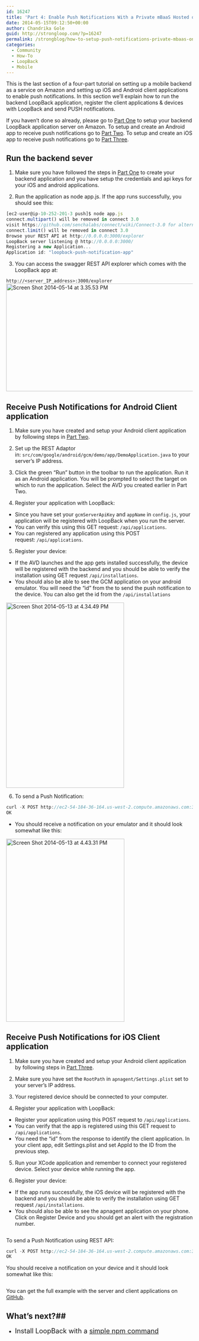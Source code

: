 ```yaml
---
id: 16247
title: 'Part 4: Enable Push Notifications With a Private mBaaS Hosted on Amazon &#8211; Putting It All Together'
date: 2014-05-15T09:12:50+00:00
author: Chandrika Gole
guid: http://strongloop.com/?p=16247
permalink: /strongblog/how-to-setup-push-notifications-private-mbaas-on-amazon-aws-part-4/
categories:
  - Community
  - How-To
  - LoopBack
  - Mobile
---
```

This is the last section of a four-part tutorial on setting up a mobile backend as a service on Amazon and setting up iOS and Android client applications to enable push notifications. In this section we&#8217;ll explain how to run the backend LoopBack application, register the client applications & devices with LoopBack and send PUSH notifications.

If you haven&#8217;t done so already, please go to [Part One](http://strongloop.com/strongblog/how-to-setup-push-notifications-private-mbaas-amazon-aws-part-1/) to setup your backend LoopBack application server on Amazon. To setup and create an Android app to receive push notifications go to [Part Two](https://strongloop.com/strongblog/how-to-setup-push-notifications-private-mbaas-amazon-aws-part-2/). To setup and create an iOS app to receive push notifications go to [Part Three](https://strongloop.com/strongblog/how-to-setup-push-notifications-private-mbaas-amazon-aws-part-3/).<!--more-->

## **Run the backend sever**

1. Make sure you have followed the steps in <a title="Part 1" href="http://strongloop.com/strongblog/how-to-setup-push-notifications-private-mbaas-amazon-aws-part-1/">Part One</a> to create your backend application and you have setup the credentials and api keys for your iOS and android applications.

2. Run the application as node app.js. If the app runs successfully, you should see this:

```js
[ec2-user@ip-10-252-201-3 push]$ node app.js
connect.multipart() will be removed in connect 3.0
visit https://github.com/senchalabs/connect/wiki/Connect-3.0 for alternatives
connect.limit() will be removed in connect 3.0
Browse your REST API at http://0.0.0.0:3000/explorer
LoopBack server listening @ http://0.0.0.0:3000/
Registering a new Application...
Application id: "loopback-push-notification-app"
```

3. You can access the swagger REST API explorer which comes with the LoopBack app at:

`http://<server_IP_address>:3000/explorer`<a href="{{site.url}}/blog-assets/2014/05/Screen-Shot-2014-05-14-at-3.35.53-PM.png"><img class="alignnone  wp-image-16303" alt="Screen Shot 2014-05-14 at 3.35.53 PM" src="{{site.url}}/blog-assets/2014/05/Screen-Shot-2014-05-14-at-3.35.53-PM.png" width="796" height="290" /></a>

## **Receive Push Notifications for Android Client application**

1. Make sure you have created and setup your Android client application by following steps in [Part Two](https://strongloop.com/strongblog/how-to-setup-push-notifications-private-mbaas-amazon-aws-part-2/).

2. Set up the REST Adaptor in: `src/com/google/android/gcm/demo/app/DemoApplication.java` to your server&#8217;s IP address.

3. Click the green &#8220;Run&#8221; button in the toolbar to run the application. Run it as an Android application. You will be prompted to select the target on which to run the application. Select the AVD you created earlier in Part Two.

4. Register your application with LoopBack:

- Since you have set your `gcmServerApiKey` and `appName` in `config.js`, your application will be registered with LoopBack when you run the server.
- You can verify this using this GET request: `/api/applications`.
- You can registered any application using this POST request: `/api/applications`.

5. Register your device:

- If the AVD launches and the app gets installed successfully, the device will be registered with the backend and you should be able to verify the installation using GET request `/api/installations`.
- You should also be able to see the GCM application on your android emulator. You will need the &#8220;id&#8221; from the to send the push notification to the device. You can also get the id from the `/api/installations`

<a href="{{site.url}}/blog-assets/2014/05/Screen-Shot-2014-05-13-at-4.34.49-PM.png"><img class="size-full wp-image-16299 aligncenter" alt="Screen Shot 2014-05-13 at 4.34.49 PM" src="{{site.url}}/blog-assets/2014/05/Screen-Shot-2014-05-13-at-4.34.49-PM.png" width="318" height="499" /></a>

6. To send a Push Notification:

```js
curl -X POST http://ec2-54-184-36-164.us-west-2.compute.amazonaws.com:3000/notify/installation_id
OK
```
- You should receive a notification on your emulator and it should look somewhat like this:

<a href="{{site.url}}/blog-assets/2014/05/Screen-Shot-2014-05-13-at-4.43.31-PM.png"><img class="alignnone size-full wp-image-16300" alt="Screen Shot 2014-05-13 at 4.43.31 PM" src="{{site.url}}/blog-assets/2014/05/Screen-Shot-2014-05-13-at-4.43.31-PM.png" width="319" height="493" /></a>
  </center>

## **Receive Push Notifications for iOS Client application**

1. Make sure you have created and setup your Android client application by following steps in <a title="Part three" href="http://strongloop.com/strongblog/how-to-setup-push-notifications-private-mbaas-amazon-aws-part-3/">Part Three</a>.

2. Make sure you have set the `RootPath` in `apnagent/Settings.plist` set to your server&#8217;s IP address.

3. Your registered device should be connected to your computer.

4. Register your application with LoopBack:
- Register your application using this POST request to `/api/applications`.
- You can verify that the app is registered using this GET request to `/api/applications`.
- You need the &#8220;id&#8221; from the response to identify the client application. In your client app, edit Settings.plist and set AppId to the ID from the previous step.

5. Run your XCode application and remember to connect your registered device. Select your device while running the app.

6. Register your device:
- If the app runs successfully, the iOS device will be registered with the backend and you should be able to verify the installation using GET request `/api/installations`.
- You should also be able to see the apnagent application on your phone. Click on Register Device and you should get an alert with the registration number.

<img class="thumbnail aligncenter" style="max-width: 100%;" alt="" src="{{site.url}}/blog-assets/2014/05/xcode1.png" /><img class="aligncenter" title="StrongLoop > How to setup Push Notifications and an mBaaS on Amazon - Putting it all together > Screen Shot 2014-05-14 at 12.25.44 PM.png" alt="" src="http://docs.strongloop.com/download/attachments/2296052/Screen%20Shot%202014-05-14%20at%2012.25.44%20PM.png?version=1&modificationDate=1400095581000&api=v2" data-image-src="/download/attachments/2296052/Screen%20Shot%202014-05-14%20at%2012.25.44%20PM.png?version=1&modificationDate=1400095581000&api=v2" data-linked-resource-id="2261631" data-linked-resource-type="attachment" data-linked-resource-default-alias="Screen Shot 2014-05-14 at 12.25.44 PM.png" data-base-url="http://docs.strongloop.com" data-linked-resource-container-id="2296052" data-location="StrongLoop > How to setup Push Notifications and an mBaaS on Amazon - Putting it all together > Screen Shot 2014-05-14 at 12.25.44 PM.png" />

To send a Push Notification using REST API:

```js
curl -X POST http://ec2-54-184-36-164.us-west-2.compute.amazonaws.com:3000/notify/device_registration_id
OK
```
You should receive a notification on your device and it should look somewhat like this:

<img class="aligncenter" title="StrongLoop > How to setup Push Notifications and an mBaaS on Amazon - Putting it all together > Screen Shot 2014-05-14 at 12.24.20 PM.png" alt="" src="http://docs.strongloop.com/download/attachments/2296052/Screen%20Shot%202014-05-14%20at%2012.24.20%20PM.png?version=1&modificationDate=1400095596000&api=v2" data-image-src="/download/attachments/2296052/Screen%20Shot%202014-05-14%20at%2012.24.20%20PM.png?version=1&modificationDate=1400095596000&api=v2" data-linked-resource-id="2261632" data-linked-resource-type="attachment" data-linked-resource-default-alias="Screen Shot 2014-05-14 at 12.24.20 PM.png" data-base-url="http://docs.strongloop.com" data-linked-resource-container-id="2296052" data-location="StrongLoop > How to setup Push Notifications and an mBaaS on Amazon - Putting it all together > Screen Shot 2014-05-14 at 12.24.20 PM.png" />

You can get the full example with the server and client applications on <a href="https://github.com/strongloop/loopback-push-notification/tree/master/example">GitHub</a>.

## <strong>What’s next?</strong>##
 
 - <span style="font-size: 18px;">Install LoopBack with a <a href="http://strongloop.com/get-started/">simple npm command</a> 
